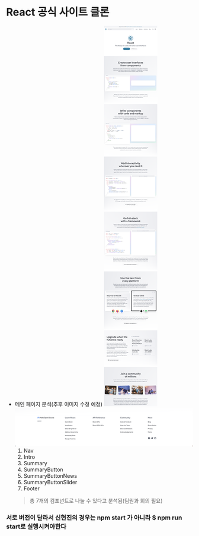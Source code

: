 # React 공식 사이트 클론
- 메인 페이지 분석(추후 이미지 수정 예정)
![alt main](./screenshots/main-without-footer.png)
![alt main-footer](./screenshots/main-footer.png)
    1. Nav
    2. Intro
    3. Summary
    4. SummaryButton
    5. SummaryButtonNews
    6. SummaryButtonSlider
    7. Footer
    > 총 7개의 컴포넌트로 나눌 수 있다고 분석됨(팀원과 회의 필요)

### 서로 버전이 달라서 신현진의 경우는 npm start 가 아니라 $ npm run start로 실행시켜야한다
